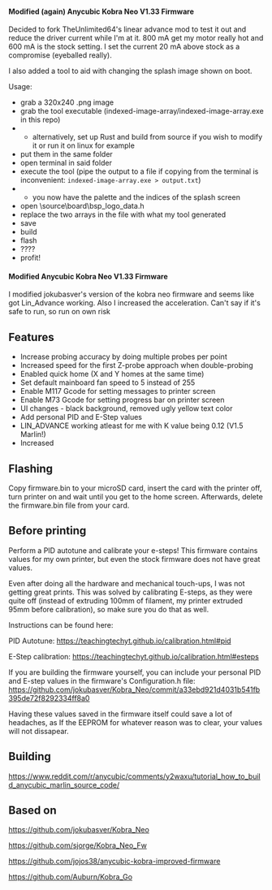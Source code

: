 #### Modified (again) Anycubic Kobra Neo V1.33 Firmware

Decided to fork TheUnlimited64's linear advance mod to test it out and reduce the driver current while I'm at it. 800 mA get my motor really hot and 600 mA is the stock setting. I set the current 20 mA above stock as a compromise (eyeballed really).

I also added a tool to aid with changing the splash image shown on boot.

Usage:

- grab a 320x240 .png image
- grab the tool executable (indexed-image-array/indexed-image-array.exe in this repo)
- - alternatively, set up Rust and build from source if you wish to modify it or run it on linux for example
- put them in the same folder
- open terminal in said folder
- execute the tool (pipe the output to a file if copying from the terminal is inconvenient: `indexed-image-array.exe > output.txt`)
- - you now have the palette and the indices of the splash screen
- open \source\board\bsp_logo_data.h
- replace the two arrays in the file with what my tool generated
- save
- build
- flash
- ????
- profit!

#### Modified Anycubic Kobra Neo V1.33 Firmware

I modified jokubasver's version of the kobra neo firmware and seems like got Lin_Advance working. Also I increased the acceleration. Can't say if it's safe to run, so run on own risk

## Features

- Increase probing accuracy by doing multiple probes per point
- Increased speed for the first Z-probe approach when double-probing
- Enabled quick home (X and Y homes at the same time)
- Set default mainboard fan speed to 5 instead of 255
- Enable M117 Gcode for setting messages to printer screen
- Enable M73 Gcode for setting progress bar on printer screen
- UI changes - black background, removed ugly yellow text color
- Add personal PID and E-Step values
- LIN_ADVANCE working atleast for me with K value being 0.12 (V1.5 Marlin!)
- Increased

## Flashing

Copy firmware.bin to your microSD card, insert the card with the printer off, turn printer on and wait until you get to the home screen. Afterwards, delete the firmware.bin file from your card.

## Before printing

Perform a PID autotune and calibrate your e-steps! This firmware contains values for my own printer, but even the stock firmware does not have great values.

Even after doing all the hardware and mechanical touch-ups, I was not getting great prints. This was solved by calibrating E-steps, as they were quite off (instead of extruding 100mm of filament, my printer extruded 95mm before calibration), so make sure you do that as well.

Instructions can be found here:

PID Autotune: https://teachingtechyt.github.io/calibration.html#pid

E-Step calibration: https://teachingtechyt.github.io/calibration.html#esteps

If you are building the firmware yourself, you can include your personal PID and E-step values in the firmware's Configuration.h file: https://github.com/jokubasver/Kobra_Neo/commit/a33ebd921d4031b541fb395de72f8292334ff8a0

Having these values saved in the firmware itself could save a lot of headaches, as If the EEPROM for whatever reason was to clear, your values will not dissapear.

## Building

https://www.reddit.com/r/anycubic/comments/y2waxu/tutorial_how_to_build_anycubic_marlin_source_code/

## Based on

https://github.com/jokubasver/Kobra_Neo

https://github.com/sjorge/Kobra_Neo_Fw

https://github.com/jojos38/anycubic-kobra-improved-firmware

https://github.com/Auburn/Kobra_Go
